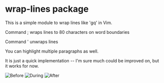 # wrap-lines package

This is a simple module to wrap lines like 'gq' in Vim.

Command ; wraps lines to 80 characters on word boundaries

Command ' unwraps lines

You can highlight multiple paragraphs as well.

It is just a quick implementation -- I'm sure much could be improved on, but it works for now.

![Before](https://raw.githubusercontent.com/geetduggal/wrap-lines/master/images/screenshot-unwrapped.png)
![During](https://raw.githubusercontent.com/geetduggal/wrap-lines/master/images/screenshot-showrap.png)
![After](https://raw.githubusercontent.com/geetduggal/wrap-lines/master/images/screenshot-wrapped.png)

